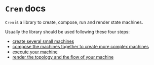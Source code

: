 # `Crem` docs

`Crem` is a library to create, compose, run and render state machines.

Usually the library should be used following these four steps:

- [create several small machines](./how-to-create-a-machine.md)
- [compose the machines together to create more complex machines](./how-to-compose-machines.md)
- [execute your machine](./how-to-run-a-machine.md)
- [render the topology and the flow of your machine](./how-to-render-a-machine.md)
